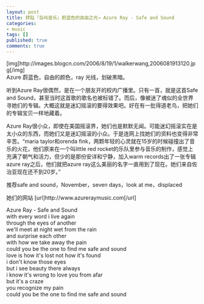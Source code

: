```yaml
---
layout: post
title: 转贴『岛屿音乐』蔚蓝色的自由之光→ Azure Ray - Safe and Sound
categories:
- music
tags: []
published: true
comments: true
---
```

<p>[img]http://images.blogcn.com/2006/8/19/1/walkerwang,2006081913120.jpg[/img]<br />
Azure 蔚蓝色，自由的颜色，ray 光线，划破黑暗。</p>

<p>听到Azure Ray很偶然，是在一个朋友开的校内广播里。只有一首，就是这首Safe and Sound，甚至当时这首歌的歌名也被标错了。而后，像被迷了魂似的全世界寻她们的专辑。大概这就是迷幻摇滚的要得效果吧。好在有一批得道老鸟，把她们的专辑宝贝一样地藏着。</p>

<p>Azure Ray很小众，即使在美国摇滚界，她们也是默默无闻。可能迷幻摇滚实在是太小众的东西，而她们又是迷幻摇滚的小众。于是连网上找她们的资料也变得非常辛苦。“maria taylor和orenda fink，两颗年轻的心灵就在15岁的时候碰撞出了音乐的火花，他们原来在一个叫little red rocket的乐队里参与音乐的制作，感觉上充满了朝气和活力，但少的是那份安详和宁静，加入warm records出了一张专辑azure ray之后，他们就把azure ray这么美丽的名字一直用到了现在。她们来自佐治亚现在还不到20岁。”</p>

<p>推荐safe and sound，November，seven days，look at me，displaced</p>

<p>她们的网站 [url]http://www.azureraymusic.com[/url]</p>

<p>Azure Ray - Safe and Sound<br />
with every word i live again <br />
through the eyes of another<br />
we'll meet at night wet from the rain<br />
and surprise each other<br />
with how we take away the pain<br />
could you be the one to find me safe and sound<br />
love is how it's lost not how it's found<br />
i don't know those eyes <br />
but i see beauty there always<br />
i know it's wrong to love you from afar<br />
but it's a craze<br />
you recognize my pain<br />
could you be the one to find me safe and sound</p>
